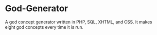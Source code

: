 # God-Generator
A god concept generator written in PHP, SQL, XHTML, and CSS. It makes eight god concepts every time it is run.
